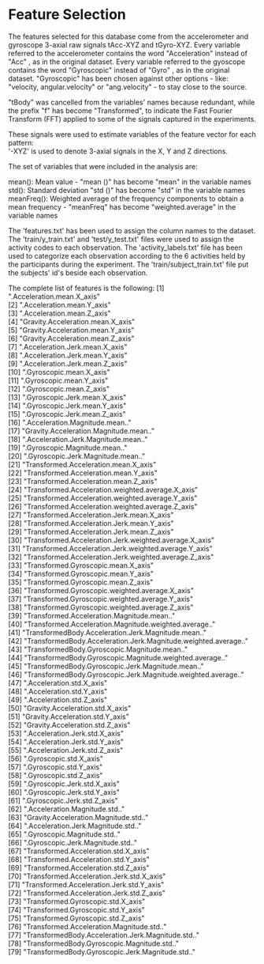 Feature Selection 
=================

The features selected for this database come from the accelerometer and gyroscope 3-axial raw signals tAcc-XYZ and tGyro-XYZ. 
Every variable referred to the accelerometer contains the word "Acceleration" instead of "Acc" , as in the original dataset. 
Every variable referred to the gyoscope contains the word "Gyroscopic" instead of "Gyro" , as in the original dataset. 
"Gyroscopic" has been chosen against other options - like: "velocity, angular.velocity" or "ang.velocity" - to stay close to the source.

"tBody" was cancelled from the variables' names because redundant, while the prefix "f" has become "Transformed", to indicate the 
Fast Fourier Transform (FFT) applied to some of the signals captured in the experiments. 

These signals were used to estimate variables of the feature vector for each pattern:  
'-XYZ' is used to denote 3-axial signals in the X, Y and Z directions.

The set of variables that were included in the analysis are: 

mean(): Mean value - "mean ()" has become "mean" in the variable names
std(): Standard deviation "std ()" has become "std" in the variable names
meanFreq(): Weighted average of the frequency components to obtain a mean frequency - "meanFreq" has become "weighted.average" in the variable names

The 'features.txt' has been used to assign the column names to the dataset.
The 'train/y_train.txt' and 'test/y_test.txt' files were used to assign the activity codes to each observation.
The 'activity_labels.txt' file has been used to categorize each observation according to the 6 activities held by the participants during the experiment.
The 'train/subject_train.txt' file put the subjects' id's beside each observation.

The complete list of features is the following:
 [1] ".Acceleration.mean.X_axis"                                     
 [2] ".Acceleration.mean.Y_axis"                                     
 [3] ".Acceleration.mean.Z_axis"                                     
 [4] "Gravity.Acceleration.mean.X_axis"                              
 [5] "Gravity.Acceleration.mean.Y_axis"                              
 [6] "Gravity.Acceleration.mean.Z_axis"                              
 [7] ".Acceleration.Jerk.mean.X_axis"                                
 [8] ".Acceleration.Jerk.mean.Y_axis"                                
 [9] ".Acceleration.Jerk.mean.Z_axis"                                
[10] ".Gyroscopic.mean.X_axis"                                       
[11] ".Gyroscopic.mean.Y_axis"                                       
[12] ".Gyroscopic.mean.Z_axis"                                       
[13] ".Gyroscopic.Jerk.mean.X_axis"                                  
[14] ".Gyroscopic.Jerk.mean.Y_axis"                                  
[15] ".Gyroscopic.Jerk.mean.Z_axis"                                  
[16] ".Acceleration.Magnitude.mean.."                                
[17] "Gravity.Acceleration.Magnitude.mean.."                         
[18] ".Acceleration.Jerk.Magnitude.mean.."                           
[19] ".Gyroscopic.Magnitude.mean.."                                  
[20] ".Gyroscopic.Jerk.Magnitude.mean.."                             
[21] "Transformed.Acceleration.mean.X_axis"                          
[22] "Transformed.Acceleration.mean.Y_axis"                          
[23] "Transformed.Acceleration.mean.Z_axis"                          
[24] "Transformed.Acceleration.weighted.average.X_axis"              
[25] "Transformed.Acceleration.weighted.average.Y_axis"              
[26] "Transformed.Acceleration.weighted.average.Z_axis"              
[27] "Transformed.Acceleration.Jerk.mean.X_axis"                     
[28] "Transformed.Acceleration.Jerk.mean.Y_axis"                     
[29] "Transformed.Acceleration.Jerk.mean.Z_axis"                     
[30] "Transformed.Acceleration.Jerk.weighted.average.X_axis"         
[31] "Transformed.Acceleration.Jerk.weighted.average.Y_axis"         
[32] "Transformed.Acceleration.Jerk.weighted.average.Z_axis"         
[33] "Transformed.Gyroscopic.mean.X_axis"                            
[34] "Transformed.Gyroscopic.mean.Y_axis"                            
[35] "Transformed.Gyroscopic.mean.Z_axis"                            
[36] "Transformed.Gyroscopic.weighted.average.X_axis"                
[37] "Transformed.Gyroscopic.weighted.average.Y_axis"                
[38] "Transformed.Gyroscopic.weighted.average.Z_axis"                
[39] "Transformed.Acceleration.Magnitude.mean.."                     
[40] "Transformed.Acceleration.Magnitude.weighted.average.."         
[41] "TransformedBody.Acceleration.Jerk.Magnitude.mean.."            
[42] "TransformedBody.Acceleration.Jerk.Magnitude.weighted.average.."
[43] "TransformedBody.Gyroscopic.Magnitude.mean.."                   
[44] "TransformedBody.Gyroscopic.Magnitude.weighted.average.."       
[45] "TransformedBody.Gyroscopic.Jerk.Magnitude.mean.."              
[46] "TransformedBody.Gyroscopic.Jerk.Magnitude.weighted.average.."  
[47] ".Acceleration.std.X_axis"                                      
[48] ".Acceleration.std.Y_axis"                                      
[49] ".Acceleration.std.Z_axis"                                      
[50] "Gravity.Acceleration.std.X_axis"                               
[51] "Gravity.Acceleration.std.Y_axis"                               
[52] "Gravity.Acceleration.std.Z_axis"                               
[53] ".Acceleration.Jerk.std.X_axis"                                 
[54] ".Acceleration.Jerk.std.Y_axis"                                 
[55] ".Acceleration.Jerk.std.Z_axis"                                 
[56] ".Gyroscopic.std.X_axis"                                        
[57] ".Gyroscopic.std.Y_axis"                                        
[58] ".Gyroscopic.std.Z_axis"                                        
[59] ".Gyroscopic.Jerk.std.X_axis"                                   
[60] ".Gyroscopic.Jerk.std.Y_axis"                                   
[61] ".Gyroscopic.Jerk.std.Z_axis"                                   
[62] ".Acceleration.Magnitude.std.."                                 
[63] "Gravity.Acceleration.Magnitude.std.."                          
[64] ".Acceleration.Jerk.Magnitude.std.."                            
[65] ".Gyroscopic.Magnitude.std.."                                   
[66] ".Gyroscopic.Jerk.Magnitude.std.."                              
[67] "Transformed.Acceleration.std.X_axis"                           
[68] "Transformed.Acceleration.std.Y_axis"                           
[69] "Transformed.Acceleration.std.Z_axis"                           
[70] "Transformed.Acceleration.Jerk.std.X_axis"                      
[71] "Transformed.Acceleration.Jerk.std.Y_axis"                      
[72] "Transformed.Acceleration.Jerk.std.Z_axis"                      
[73] "Transformed.Gyroscopic.std.X_axis"                             
[74] "Transformed.Gyroscopic.std.Y_axis"                             
[75] "Transformed.Gyroscopic.std.Z_axis"                             
[76] "Transformed.Acceleration.Magnitude.std.."                      
[77] "TransformedBody.Acceleration.Jerk.Magnitude.std.."             
[78] "TransformedBody.Gyroscopic.Magnitude.std.."                    
[79] "TransformedBody.Gyroscopic.Jerk.Magnitude.std.."         
